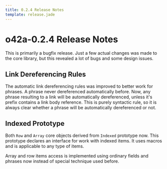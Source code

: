 ```yaml
---
title: 0.2.4 Release Notes
template: release.jade
---
```


o42a-0.2.4 Release Notes
========================

This is primarily a bugfix release. Just a few actual changes was made to the
core library, but this revealed a lot of bugs and some design issues.


Link Dereferencing Rules
-------------------------

The automatic link dereferencing rules was improved to better work for phrases.
A phrase never dereferenced automatically before. Now, any phrase resulting to a
link will be automatically dereferenced, unless it's prefix contains a link body
reference. This is purely syntactic rule, so it is always clear whether a phrase
will be automatically dereferenced or not.


Indexed Prototype
-----------------

Both `Row` and `Array` core objects derived from `Indexed` prototype now. This
prototype declares an interface for work with indexed items. It uses macros and
is applicable to any type of items.

Array and row items access is implemented using ordinary fields and phrases now
instead of special technique used before.
